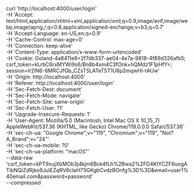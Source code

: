 curl 'http://localhost:4000/user/login' \
-H 'Accept: text/html,application/xhtml+xml,application/xml;q=0.9,image/avif,image/webp,image/apng,*/*;q=0.8,application/signed-exchange;v=b3;q=0.7' \
-H 'Accept-Language: en-US,en;q=0.9' \
-H 'Cache-Control: max-age=0' \
-H 'Connection: keep-alive' \
-H 'Content-Type: application/x-www-form-urlencoded' \
-H 'Cookie: Goland-4a8411e8=2f7db337-ae04-4e7a-9818-4f89d326afb5; csrf_token=kLrbC6rxMYWi9s6/Bn8b4xm4C3fOnk+hQMdz1F1pHfY=; session=lr2lN6-6MRCJfGb_CZsTSLATeT5T1U8p2mqwHl-tAUw' \
-H 'Origin: http://localhost:4000' \
-H 'Referer: http://localhost:4000/user/login' \
-H 'Sec-Fetch-Dest: document' \
-H 'Sec-Fetch-Mode: navigate' \
-H 'Sec-Fetch-Site: same-origin' \
-H 'Sec-Fetch-User: ?1' \
-H 'Upgrade-Insecure-Requests: 1' \
-H 'User-Agent: Mozilla/5.0 (Macintosh; Intel Mac OS X 10_15_7) AppleWebKit/537.36 (KHTML, like Gecko) Chrome/119.0.0.0 Safari/537.36' \
-H 'sec-ch-ua: "Google Chrome";v="119", "Chromium";v="119", "Not?A_Brand";v="24"' \
-H 'sec-ch-ua-mobile: ?0' \
-H 'sec-ch-ua-platform: "macOS"' \
--data-raw 'csrf_token=kPT9xujXbMOb3j4kjm6Bck4fLh%2Bwa2%2FD4KtYCZF6uogATibNQiZdRjko8JuIEZqRV6claH71IGKgbCvdzBOnfg%3D%3D&email=user1%40email.com&password=password' \
--compressed